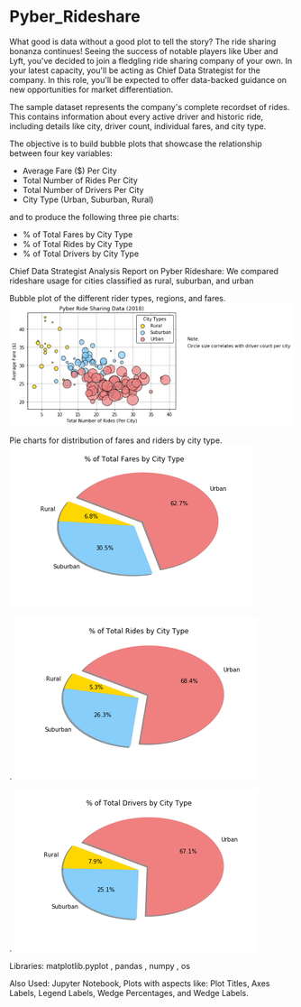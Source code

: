 # Pyber_Rideshare
What good is data without a good plot to tell the story? The ride sharing bonanza continues! Seeing the success of notable players like Uber and Lyft, you've decided to join a fledgling ride sharing company of your own. In your latest capacity, you'll be acting as Chief Data Strategist for the company. In this role, you'll be expected to offer data-backed guidance on new opportunities for market differentiation.

The sample dataset represents the company's complete recordset of rides. This contains information about every active driver and historic ride, including details like city, driver count, individual fares, and city type.

The objective is to build bubble plots that showcase the relationship between four key variables:

* Average Fare ($) Per City
* Total Number of Rides Per City
* Total Number of Drivers Per City
* City Type (Urban, Suburban, Rural)

and to produce the following three pie charts:

* % of Total Fares by City Type
* % of Total Rides by City Type
* % of Total Drivers by City Type

Chief Data Strategist Analysis Report on Pyber Rideshare: We compared rideshare usage for cities classified as rural, suburban, and urban



Bubble plot of the different rider types, regions, and fares.
![Pyber_Rideshare](Images/Pyber_plot.png)


Pie charts for distribution of fares and riders by city type.
![Pyber_Rideshare](Images/Fares_by_City_Type.png)


.
![Pyber_Rideshare](Images/Total_Rides_by_City_Type.png)


.
![Pyber_Rideshare](Images/Total_Drivers_by_City_Type.png)  


Libraries:
matplotlib.pyplot , pandas , numpy , os

Also Used:
Jupyter Notebook, Plots with aspects like: Plot Titles, Axes Labels, Legend Labels, Wedge Percentages, and Wedge Labels.
